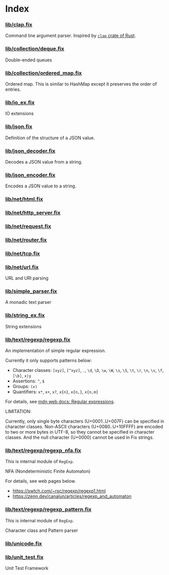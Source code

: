 # Index
### [lib/clap.fix](lib/clap.md)

Command line argument parser.
Inspired by [`clap` crate of Rust](https://docs.rs/clap/3.2.0/clap/index.html).


### [lib/collection/deque.fix](lib/collection/deque.md)

Double-ended queues


### [lib/collection/ordered_map.fix](lib/collection/ordered_map.md)

Ordered map.
This is similar to HashMap except it preserves the order of entries.


### [lib/io_ex.fix](lib/io_ex.md)

IO extensions


### [lib/json.fix](lib/json.md)

Definition of the structure of a JSON value.


### [lib/json_decoder.fix](lib/json_decoder.md)

Decodes a JSON value from a string.


### [lib/json_encoder.fix](lib/json_encoder.md)

Encodes a JSON value to a string.


### [lib/net/html.fix](lib/net/html.md)


### [lib/net/http_server.fix](lib/net/http_server.md)


### [lib/net/request.fix](lib/net/request.md)


### [lib/net/router.fix](lib/net/router.md)


### [lib/net/tcp.fix](lib/net/tcp.md)


### [lib/net/url.fix](lib/net/url.md)

URL and URI parsing


### [lib/simple_parser.fix](lib/simple_parser.md)

A monadic text parser


### [lib/string_ex.fix](lib/string_ex.md)

String extensions


### [lib/text/regexp/regexp.fix](lib/text/regexp/regexp.md)

An implementation of simple regular expression.

Currently it only supports patterns below:
- Character classes: `[xyz]`, `[^xyz]`, `.`, `\d`, `\D`, `\w`, `\W`, `\s`,
`\S`, `\t`, `\r`, `\n`, `\v`, `\f`, `[\b]`, `x|y`
- Assertions: `^`, `$`
- Groups: `(x)`
- Quantifiers: `x*`, `x+`, `x?`, `x{n}`, `x{n,}`, `x{n,m}`

For details, see
[mdn web docs: Regular expressions](https://developer.mozilla.org/en-US/docs/Web/JavaScript/Guide/Regular_expressions).

LIMITATION:

Currently, only single byte characters (U+0001..U+007F) can be specified in character classes.
Non-ASCII characters (U+0080..U+10FFFF) are encoded to two or more bytes in UTF-8, so they cannot be specified in character classes.
And the null character (U+0000) cannot be used in Fix strings.



### [lib/text/regexp/regexp_nfa.fix](lib/text/regexp/regexp_nfa.md)

This is internal module of `RegExp`.

NFA (Nondeterministic Finite Automaton)

For details, see web pages below.
- https://swtch.com/~rsc/regexp/regexp1.html
- https://zenn.dev/canalun/articles/regexp_and_automaton



### [lib/text/regexp/regexp_pattern.fix](lib/text/regexp/regexp_pattern.md)

This is internal module of `RegExp`.

Character class and Pattern parser


### [lib/unicode.fix](lib/unicode.md)


### [lib/unit_test.fix](lib/unit_test.md)

Unit Test Framework


